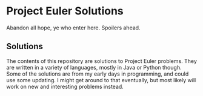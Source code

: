 # Project Euler Solutions
Abandon all hope, ye who enter here. Spoilers ahead.

## Solutions
The contents of this repository are solutions to Project Euler problems.
They are written in a variety of languages, mostly in Java or Python though.
Some of the solutions are from my early days in programming, and could use
some updating. I might get around to that eventually, but most likely will
work on new and interesting problems instead.